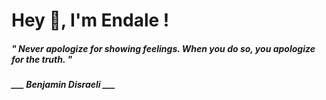 <h1 title="head"> Hey 👋, I'm Endale !</h1>

**<h5><i>" Never apologize for showing feelings. When you do so, you apologize for the truth. "</i></h5>**

*<b>___ Benjamin Disraeli ___</b>*
